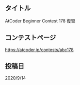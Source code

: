 ## タイトル

AtCoder Beginner Contest 178 復習

## コンテストページ

https://atcoder.jp/contests/abc178

## 投稿日

2020/9/14
